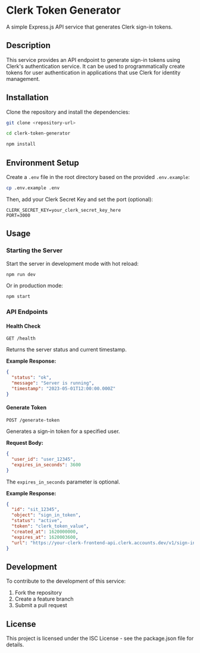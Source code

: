 # Clerk Token Generator

A simple Express.js API service that generates Clerk sign-in tokens.

## Description

This service provides an API endpoint to generate sign-in tokens using Clerk's authentication service. It can be used to programmatically create tokens for user authentication in applications that use Clerk for identity management.

## Installation

Clone the repository and install the dependencies:

```bash
git clone <repository-url>
```

```bash
cd clerk-token-generator
```

```bash
npm install
```

## Environment Setup

Create a `.env` file in the root directory based on the provided `.env.example`:

```bash
cp .env.example .env
```

Then, add your Clerk Secret Key and set the port (optional):

```
CLERK_SECRET_KEY=your_clerk_secret_key_here
PORT=3000
```

## Usage

### Starting the Server

Start the server in development mode with hot reload:

```bash
npm run dev
```

Or in production mode:

```bash
npm start
```

### API Endpoints

#### Health Check

```
GET /health
```

Returns the server status and current timestamp.

**Example Response:**
```json
{
  "status": "ok",
  "message": "Server is running",
  "timestamp": "2023-05-01T12:00:00.000Z"
}
```

#### Generate Token

```
POST /generate-token
```

Generates a sign-in token for a specified user.

**Request Body:**
```json
{
  "user_id": "user_12345",
  "expires_in_seconds": 3600
}
```

The `expires_in_seconds` parameter is optional.

**Example Response:**
```json
{
  "id": "sit_12345",
  "object": "sign_in_token",
  "status": "active",
  "token": "clerk_token_value",
  "created_at": 1620000000,
  "expires_at": 1620003600,
  "url": "https://your-clerk-frontend-api.clerk.accounts.dev/v1/sign-in-tokens/verification?token=clerk_token_value"
}
```

## Development

To contribute to the development of this service:

1. Fork the repository
2. Create a feature branch
3. Submit a pull request

## License

This project is licensed under the ISC License - see the package.json file for details.
